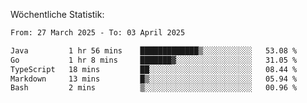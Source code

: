 
Wöchentliche Statistik:
<!--START_SECTION:waka-->

```txt
From: 27 March 2025 - To: 03 April 2025

Java         1 hr 56 mins    █████████████▒░░░░░░░░░░░   53.08 %
Go           1 hr 8 mins     ███████▓░░░░░░░░░░░░░░░░░   31.05 %
TypeScript   18 mins         ██░░░░░░░░░░░░░░░░░░░░░░░   08.44 %
Markdown     13 mins         █▒░░░░░░░░░░░░░░░░░░░░░░░   05.94 %
Bash         2 mins          ▒░░░░░░░░░░░░░░░░░░░░░░░░   00.96 %
```

<!--END_SECTION:waka-->
